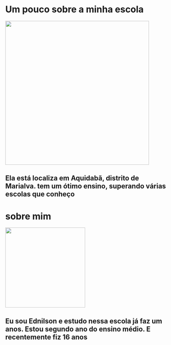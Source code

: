 <!DOCTYPE html>
<html lang="pt-br">
<head>
    <meta charset="UTF-8">
    <meta name="viewport" content="width=device-width, initial-scale=1.0">
    <title>Ednilson</title>
</head>
<body>
   <h1>Um pouco sobre a minha escola</h1> 


   <img src="https://cdn.discordapp.com/attachments/1079065065522733168/1233126965008142427/IMG-20240122-WA0003.jpg?ex=662bf67a&is=662aa4fa&hm=86e661278667f2edcb8ee3ce9309eea455e416f660bba976e4c85f191564cdd1&" height="450" width="450">
<h2>Ela está  localiza em Aquidabã, distrito de Marialva. 
    tem um ótimo ensino, superando várias escolas que conheço
</h2>
<h1>sobre mim</h1>
<img src="https://cdn.discordapp.com/attachments/1079065065522733168/1233127794779754516/f139dc89e5b1ad0818f612c7f33200a5.jpg?ex=662bf740&is=662aa5c0&hm=7897f056a143671fb45499e123fa62934b8257aacfb4732708b10d0edec67498&" height="250" width="250">
<h2>Eu sou Ednilson e estudo nessa escola já faz um anos. Estou
    segundo ano do ensino médio. E recentemente fiz 16 anos</h2>
</body>
